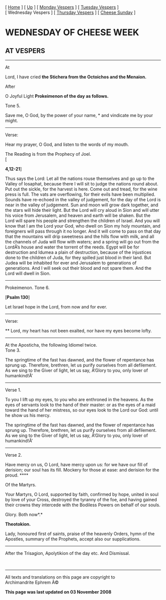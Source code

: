 \[ [Home](index.md) \] \[ [Up](cheese_week.md) \]
\[ [Monday Vespers](CheeseMonVes.md) \]
\[ [Tuesday Vespers](CheeseTueVes.md) \] \[ Wednesday Vespers \]
\[ [Thursday Vespers](CheeseThuVes.md) \]
\[ [Cheese Sunday](cheese.md) \]

WEDNESDAY OF CHEESE WEEK
========================

AT VESPERS
----------

****

At

Lord, I have cried **the Stichera from the Octoichos and the Menaion.**

After

O Joyful Light **Prokeimenon of the day as follows.**

Tone 5.

Save me, O God, by the power of your name, \* and vindicate me by your
might.

****

Verse:

Hear my prayer, O God, and listen to the words of my mouth.

The Reading is from the Prophecy of Joel.\
\[

**4,12-21**\]

Thus says the Lord: Let all the nations rouse themselves and go up to
the Valley of Iosaphat, because there I will sit to judge the nations
round about. Put out the sickle, for the harvest is here. Come out and
tread, for the wine press is full. The vats are overflowing, for their
evils have been multiplied. Sounds have re-echoed in the valley of
judgement, for the day of the Lord is near in the valley of judgement.
Sun and moon will grow dark together, and the stars will hide their
light. But the Lord will cry aloud in Sion and will utter his voice from
Jerusalem, and heaven and earth will be shaken. But the Lord will spare
his people and strengthen the children of Israel. And you will know that
I am the Lord your God, who dwell on Sion my holy mountain, and
foreigners will pass through it no longer. And it will come to pass on
that day that the mountains will drip sweetness and the hills flow with
milk, and all the channels of Juda will flow with waters; and a spring
will go out from the LordÂ’s house and water the torrent of the reeds.
Egypt will be for destruction and Idumea a plain of destruction, because
of the injustices done to the children of Juda, for they spilled just
blood in their land. But Judea will be inhabited for ever and Jerusalem
to generations of generations. And I will seek out their blood and not
spare them. And the Lord will dwell in Sion.

****

Prokeimenon. Tone 6.

\[**Psalm 130**\]

Let Israel hope in the Lord, from now and for ever.

****

Verse:

** Lord, my heart has not been exalted, nor have my eyes become lofty.
****

At the Aposticha, the following Idiomel twice.\
Tone 3.

The springtime of the fast has dawned, and the flower of repentance has
sprung up. Therefore, brethren, let us purify ourselves from all
defilement. As we sing to the Giver of light, let us say, Â‘Glory to
you, only lover of humankind!Â’

****

Verse 1.

To you I lift up my eyes, to you who are enthroned in the heavens. As
the eyes of servants look to the hand of their master: or as the eyes of
a maid toward the hand of her mistress, so our eyes look to the Lord our
God: until he show us his mercy.

The springtime of the fast has dawned, and the flower of repentance has
sprung up. Therefore, brethren, let us purify ourselves from all
defilement. As we sing to the Giver of light, let us say, Â‘Glory to
you, only lover of humankind!Â’

****

Verse 2.

Have mercy on us, O Lord, have mercy upon us: for we have our fill of
derision; our soul has its fill. Mockery for those at ease: and derision
for the proud. ****

Of the Martyrs.

Your Martyrs, O Lord, supported by faith, confirmed by hope, united in
soul by love of your Cross, destroyed the tyranny of the foe, and having
gained their crowns they intercede with the Bodiless Powers on behalf of
our souls.

Glory. Both now*.*

**Theotokion.**

Lady, honoured first of saints, praise of the heavenly Orders, hymn of
the Apostles, summary of the Prophets, accept also our supplications.

****

After the Trisagion, Apolytikion of the day etc. And Dismissal.

 

------------------------------------------------------------------------

All texts and translations on this page are copyright to\
Archimandrite Ephrem Â©

**This page was last updated on 03 November 2008**
